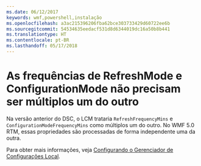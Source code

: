 ```yaml
---
ms.date: 06/12/2017
keywords: wmf,powershell,instalação
ms.openlocfilehash: a3ac215396206fba62bce303733429d60722ee6b
ms.sourcegitcommit: 54534635eedacf531d8d6344019dc16a50b8b441
ms.translationtype: HT
ms.contentlocale: pt-BR
ms.lasthandoff: 05/17/2018
---
```

# <a name="frequencies-for-refreshmode-and-configurationmode-dont-need-to-be-multiples-of-each-other"></a>As frequências de RefreshMode e ConfigurationMode não precisam ser múltiplos um do outro

Na versão anterior do DSC, o LCM trataria `RefreshFrequencyMins` e `ConfigurationModeFrequencyMins` como múltiplos um do outro. No WMF 5.0 RTM, essas propriedades são processadas de forma independente uma da outra.

Para obter mais informações, veja [Configurando o Gerenciador de Configurações Local](https://msdn.microsoft.com/powershell/dsc/metaconfig).
